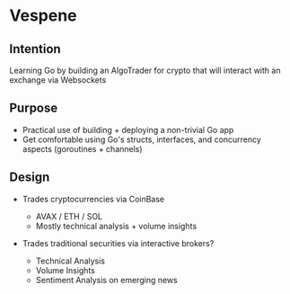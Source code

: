 # Vespene


## Intention
Learning Go by building an AlgoTrader for crypto that will interact with an exchange 
via Websockets


## Purpose
* Practical use of building + deploying a non-trivial Go app
* Get comfortable using Go's structs, interfaces, and concurrency aspects (goroutines + channels)


## Design
* Trades cryptocurrencies via CoinBase 
  * AVAX / ETH / SOL 
  * Mostly technical analysis + volume insights
  
    
* Trades traditional securities via interactive brokers?
  * Technical Analysis
  * Volume Insights
  * Sentiment Analysis on emerging news